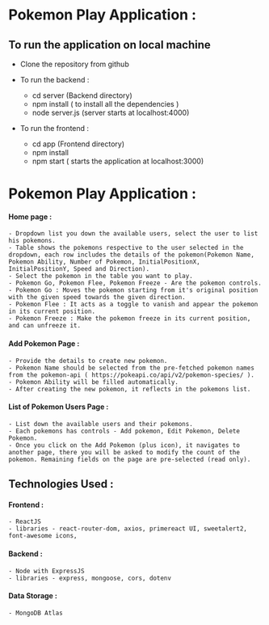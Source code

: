 # Pokemon Play Application : 

## To run the application on local machine

- Clone the repository from github

- To run the backend :
    - cd server (Backend directory)
    - npm install ( to install all the dependencies )
    - node server.js (server starts at localhost:4000)

- To run the frontend : 
    - cd app (Frontend directory)
    - npm install
    - npm start ( starts the application at localhost:3000)

# Pokemon Play Application : 

#### Home page :
    - Dropdown list you down the available users, select the user to list his pokemons.
    - Table shows the pokemons respective to the user selected in the dropdown, each row includes the details of the pokemon(Pokemon Name, Pokemon Ability, Number of Pokemon, InitialPositionX, InitialPositionY, Speed and Direction).
    - Select the pokemon in the table you want to play.
    - Pokemon Go, Pokemon Flee, Pokemon Freeze - Are the pokemon controls.
    - Pokemon Go : Moves the pokemon starting from it's original position with the given speed towards the given direction.
    - Pokemon Flee : It acts as a toggle to vanish and appear the pokemon in its current position.
    - Pokemon Freeze : Make the pokemon freeze in its current position, and can unfreeze it.

#### Add Pokemon Page :
    - Provide the details to create new pokemon.
    - Pokemon Name should be selected from the pre-fetched pokemon names from the pokemon-api ( https://pokeapi.co/api/v2/pokemon-species/ ).
    - Pokemon Ability will be filled automatically.
    - After creating the new pokemon, it reflects in the pokemons list.

#### List of Pokemon Users Page : 
    - List down the available users and their pokemons.
    - Each pokemons has controls - Add pokemon, Edit Pokemon, Delete Pokemon.
    - Once you click on the Add Pokemon (plus icon), it navigates to another page, there you will be asked to modify the count of the pokemon. Remaining fields on the page are pre-selected (read only).


## Technologies Used : 

#### Frontend : 
    - ReactJS
    - libraries - react-router-dom, axios, primereact UI, sweetalert2, font-awesome icons, 

#### Backend :
    - Node with ExpressJS
    - libraries - express, mongoose, cors, dotenv

#### Data Storage :
    - MongoDB Atlas


